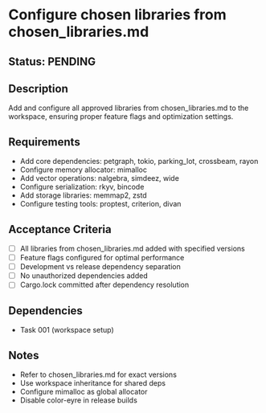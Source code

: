 # Configure chosen libraries from chosen_libraries.md

## Status: PENDING

## Description
Add and configure all approved libraries from chosen_libraries.md to the workspace, ensuring proper feature flags and optimization settings.

## Requirements
- Add core dependencies: petgraph, tokio, parking_lot, crossbeam, rayon
- Configure memory allocator: mimalloc
- Add vector operations: nalgebra, simdeez, wide
- Configure serialization: rkyv, bincode
- Add storage libraries: memmap2, zstd
- Configure testing tools: proptest, criterion, divan

## Acceptance Criteria
- [ ] All libraries from chosen_libraries.md added with specified versions
- [ ] Feature flags configured for optimal performance
- [ ] Development vs release dependency separation
- [ ] No unauthorized dependencies added
- [ ] Cargo.lock committed after dependency resolution

## Dependencies
- Task 001 (workspace setup)

## Notes
- Refer to chosen_libraries.md for exact versions
- Use workspace inheritance for shared deps
- Configure mimalloc as global allocator
- Disable color-eyre in release builds